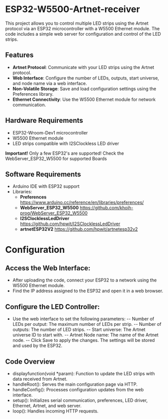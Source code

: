 # ESP32-W5500-Artnet-receiver

This project allows you to control multiple LED strips using the Artnet protocol via an ESP32 microcontroller with a W5500 Ethernet module. The code includes a simple web server for configuration and control of the LED strips.

## Features

- **Artnet Protocol**: Communicate with your LED strips using the Artnet protocol.
- **Web Interface**: Configure the number of LEDs, outputs, start universe, and node name via a web interface.
- **Non-Volatile Storage**: Save and load configuration settings using the Preferences library.
- **Ethernet Connectivity**: Use the W5500 Ethernet module for network communication.

## Hardware Requirements

- ESP32-Wroom-Dev1 microcontroller 
- W5500 Ethernet module
- LED strips compatible with I2SClockless LED driver

**Important!** Only a few ESP32's are supported! Check the WebServer_ESP32_W5500 for supported Boards
  
## Software Requirements

- Arduino IDE with ESP32 support
- Libraries:
  - **Preferences** https://www.arduino.cc/reference/en/libraries/preferences/
  - **WebServer_ESP32_W5500** https://github.com/khoih-prog/WebServer_ESP32_W5500
  - **I2SClocklessLedDriver** https://github.com/hpwit/I2SClocklessLedDriver
  - **artnetESP32V2** https://github.com/hpwit/artnetesp32v2
 
# Configuration
## Access the Web Interface:
- After uploading the code, connect your ESP32 to a network using the W5500 Ethernet module.
- Find the IP address assigned to the ESP32 and open it in a web browser.

## Configure the LED Controller:
- Use the web interface to set the following parameters:
-- Number of LEDs per output: The maximum number of LEDs per strip.
-- Number of outputs: The number of LED strips.
-- Start universe: The Artnet universe ID to start with.
-- Artnet Node name: The name of the Artnet node.
-- Click Save to apply the changes. The settings will be stored and used by the ESP32.

## Code Overview
- displayfunction(void *param): Function to update the LED strips with data received from Artnet.
- handleRoot(): Serves the main configuration page via HTTP.
- handleConfig(): Processes configuration updates from the web interface.
- setup(): Initializes serial communication, preferences, LED driver, Ethernet, Artnet, and web server.
- loop(): Handles incoming HTTP requests.

